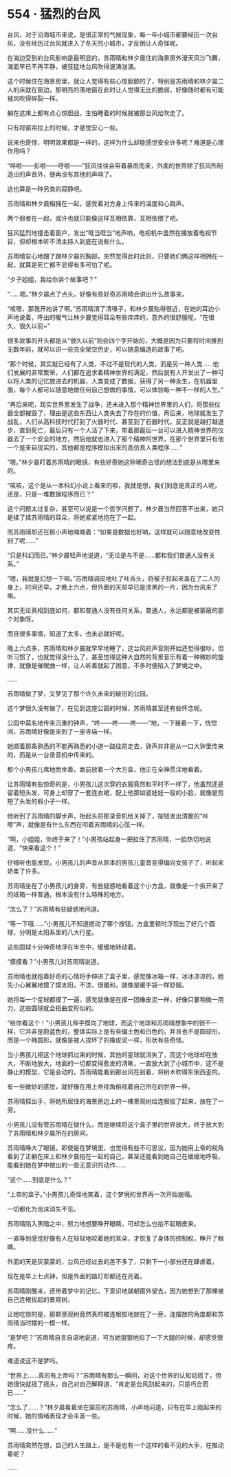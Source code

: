 # 554 · 猛烈的台风

台风，对于沿海城市来说，是很正常的气候现象，每一年小城市都要经历一次台风，没有经历过台风就进入了冬天的小城市，才反倒让人奇怪呢。

在海边受到的台风影响是最明显的，苏雨晴和林夕晨住的海景房外漫天风沙飞舞，海面早已不再平静，被狂猛地台风吹得波涛汹涌。

这个时候住在海景房里，就让人觉得有些心惊胆颤的了，特别是苏雨晴和林夕晨二人的床就在窗边，那明亮的落地窗在此时让人觉得无比的脆弱，好像随时都有可能被风吹得碎裂一样。

躺在这床上都有点心惊胆战，生怕睡着的时候就被那台风给吹走了。

只有将窗帘拉上的时候，才感觉安心一些。

说来也奇怪，明明效果都是一样的，这样为什么却能感觉安全许多呢？难道是心理作用吗？

“哗啦——彭啦——呼啦——”狂风往往会带着暴雨而来，外面的世界除了狂风所制造出的声音外，便再没有其他的声响了。

这也算是一种另类的寂静吧。

苏雨晴和林夕晨相拥在一起，感受着对方身上传来的温度和心跳声。

两个弱者在一起，或许也就只能像这样互相依靠，互相依偎了吧。

狂风猛烈地撞击着窗户，发出“哐当哐当”地声响，电视机中虽然在播放着电视节目，但却根本听不清主持人到底在说些什么。

苏雨晴安心地蹭了蹭林夕晨的胸部，突然觉得此时此刻，只要她们俩这样相拥在一起，就算是死亡都不显得有多可怕了呢。

“夕子姐姐，我给你讲个故事吧？”

“……嗯。”林夕晨点了点头，好像有些好奇苏雨晴会讲出什么故事来。

“咳嗯，那我开始讲了啊。”苏雨晴清了清嗓子，和林夕晨贴得很近，在她的耳边小声地说着，呼出的暖气让林夕晨觉得耳朵有些痒痒的，意外的很舒服呢，“在很久，很久以前~”

很多故事的开头都是从“很久以前”则会四个字开始的，大概是因为只要将时间推到无数年前，就可以讲一些完全架空历史，可以随意编造的故事了吧。

“那个时候，其实就已经有了人类，不过不是现代的人类，而是另一种人类……他们发展的非常繁荣，人们都在追求着精神世界的满足，然后就有人开发出了一种可以将人类的记忆放进去的机器，人类变成了数据，获得了另一种永生，在机器里面，每个人都可以随意地做任何自己想做的事情，可以体验每一种不一样的人生。”

“再后来呢，现实世界里发生了战争，还未进入那个精神世界里的人们，将那些仪器全部摧毁了，理由是这些东西让人类失去了存在的价值，再后来，地球就发生了战乱，人们从高科技时代打到了火器时代、甚至到了石器时代，反正就是越打越退步，直到死亡，最后只有一个人活了下来，带着那最后一台可以进入精神世界的仪器去了一个安全的地方，然后他就也进入了那个精神的世界，在那个世界里只有他一个是来自现实的，其他都是程序模拟出来的高仿真人类程序……”

“嗯。”林夕晨盯着苏雨晴的眼镜，有些好奇她这种稀奇古怪的想法到底是从哪里来的。

“咳咳，这个是从一本科幻小说上看来的啦，我就是想，我们到底是真正的人呢，还是，只是一堆数据程序而已？”

这个问题太过复杂，甚至可以说是一个哲学问题了，林夕晨当然回答不出来，她只是揉了揉苏雨晴的耳朵，将她紧紧地抱在了一起。

而苏雨晴却还在那小声地喃喃着：“如果是数据也好呐，这样就可以随意地改变性别了呢……”

“只是科幻而已。”林夕晨轻声地说道，“无论是与不是……都和我们普通人没有关系。”

“嗯，我就是幻想一下嘛。”苏雨晴调皮地吐了吐舌头，将被子拉起来盖在了二人的身上，时间还早，才晚上六点，但外面的天却早已是漆黑的一片，因为台风来了嘛。

其实无论真相到底如何，都和普通人没有任何关系，普通人，永远都是被蒙蔽的那个对象呀。

而且很多事情，知道了太多，也未必就好呢。

晚上六点多，苏雨晴和林夕晨就早早地睡了，这台风的声音刚开始还觉得很吵，但听习惯了，也就觉得没什么了，甚至觉得这种大自然的背景音乐有着一种微妙的旋律，就像是催眠曲一样，让人听着就起了困意，不多时便陷入了梦境之中。

……

苏雨晴做了梦，又梦见了那个许久未来的破旧的公园。

这个梦很久没有做了，在见到这座公园的时候，苏雨晴甚至还有些怀念呢。

公园中莫名地传来沉重的钟声，“咚——咚——咚——”地，一下接着一下，恍惚间，苏雨晴好像是来到了一座寺庙一样。

她顺着那条熟悉的不能再熟悉的小道一路往前走去，钟声并非是从一口大钟里传来的，而是从一台录音机中传来的。

那个小男孩儿席地而坐着，面前放着一个大方盒，他正在全神贯注地看着。

让苏雨晴有些惊奇的是，小男孩儿这次穿的衣服竟然和平时不一样了，他虽然还是留着短头发，可身上却穿了一套连衣裙，配上他那如瓷娃娃一般的小脸，就像是剪短了头发的假小子一样。

他听到了苏雨晴的脚步声，抬起头将那录音机给关掉了，按钮发出清脆的“咔嚓”声，就像是有什么东西在叩着苏雨晴的心弦一样。

“啊，小姐姐，你终于来了！”小男孩站起身一把拉住了苏雨晴，一脸热切地说道，“快来看这个！”

仔细听也能发现，小男孩儿的声音从原本的男孩儿童音变得偏向女孩子了，听起来娇柔了许多。

苏雨晴坐在了小男孩儿的身旁，有些疑惑地看着这个小方盒，就像是一个拆开来了的纸箱一样普通，根本没有什么特殊的地方。

“怎么了？”苏雨晴有些疑惑地问道。

“等一下哦……”小男孩儿不知道摁动了哪个按钮，方盒里顿时浮现出了好几个圆球，分明是太阳系里的八大行星。

这些圆球十分神奇地浮在半空中，缓缓地转动着。

“摸摸看？”小男孩儿对苏雨晴说道。

苏雨晴也就抱着好奇的心情将手伸进了盒子里，感觉像冰箱一样，冰冰凉凉的，她先小心翼翼地摸了摸太阳，不烫，很暖和，就像是暖手袋一样舒服。

她将每一个星球都摸了一遍，感觉就像是在摸一团橡皮泥一样，好像只要稍微一用力，这些圆球就会扭曲变形似的。

“给你看这个！”小男孩儿伸手摸向了地球，而这个地球和苏雨晴想象中的很不一样，它并非是蔚蓝色的，整体实际上是有些偏土色和白色的，并且也不是圆球形，而是一个椭圆形，就像是被人捏坏了的橡皮泥一样，形状有些奇怪。

当小男孩儿把这个地球抓过来的时候，其他的星球就消失了，而这个地球却在放大，不断地放大，地面的一切都变得愈发的清晰，一直放大到了小城市中，这不是静止的模型，它是会动的，苏雨晴能看到那台风在刮着，将树木吹得东倒西歪的。

有一些微妙的感觉，就好像在用上帝视角俯视着自己所在的世界一样。

苏雨晴探出手，将她所居住的海景房边上的一棵景观树给连根拔了起来，放在了一旁。

小男孩儿没有管苏雨晴在做什么，而是继续将这个盒子里的世界放大，终于放大到了苏雨晴和林夕晨所在的房间。

苏雨晴睁大了眼镜，即使是在梦境里，也觉得有些不可思议，因为她用上帝的视角看到了正躺在床上和林夕晨抱在一起的自己，甚至还能看到她自己在缓缓地呼吸，能看到她在梦中做出的一些无意识的动作……

“这个……到底是什么？”

“上帝的盒子。”小男孩儿奇怪地笑着，这个梦境的世界再一次开始崩塌。

一切都化为泡沫消失不见。

苏雨晴陷入黑暗之中，努力地想要睁开眼睛，可却怎么也抬不起眼皮来。

一直等到感觉好像有人在轻轻地咬着她的耳朵，才恢复了身体的控制权，睁开了眼睛。

外面的天是灰蒙蒙的，台风已经过去的差不多了，只剩下一小部分还在肆虐着。

现在是早上七点钟，但是外面的路灯却都还在亮着。

苏雨晴刚醒来，还带着梦中的记忆，下意识地就朝窗外望去，因为她想到了那棵被自己连根拔起的景观树。

让她吃惊的是，那颗景观树竟然真的被连根拔地放在了一旁，连摆放的角度都和苏雨晴当时摆的一模一样。

“是梦吧？”苏雨晴自言自语地说道，可当她狠狠地掐了一下大腿的时候，却感觉很疼。

难道说这不是梦吗。

“世界上……真的有上帝吗？”苏雨晴有那么一瞬间，对这个世界的认知动摇了，但她很快就摇了摇头，自己对自己解释道，“肯定是台风刮起来的，只是巧合而已……”

“怎么了……？”林夕晨看着坐在窗前的苏雨晴，小声地问道，只有在早上刚起来的时候，她的情绪表现才会丰富一些。

“啊……没什么……”

苏雨晴突然在想，自己的人生路上，是不是也有一个这样的看不见的大手，在推动着呢？

……
